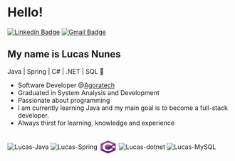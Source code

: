 
<h1>Hello!</h1>

[![Linkedin Badge](https://img.shields.io/badge/-LinkedIn-6633cc?style=flat-square&logo=Linkedin&logoColor=white&link=https://www.linkedin.com/in/lucasnunessantos/)](https://www.linkedin.com/in/lucasnunessantos/)
[![Gmail Badge](https://img.shields.io/badge/-lucasn.nunes077@hotmail.com-6633cc?style=flat-square&logo=Gmail&logoColor=white&link=mailto:lucasn.nunes077@hotmail.com)](mailto:lucasn.nunes077@hotmail.com)

## My name is Lucas Nunes
Java | Spring | C# | .NET | SQL  🚀
- Software Developer @[Agoratech](https://www.agoracred.com.br/)
- Graduated in System Analysis and Development 
- Passionate about programming
- I am currently learning Java and my main goal is to become a full-stack developer.
- Always thirst for learning, knowledge and experience

<div style="display: inline_block"><br>
  <img align="center" alt="Lucas-Java" height="30" width="40" src="https://img.shields.io/badge/Java-ED8B00?style=for-the-badge&logo=java&logoColor=whit">
  <img align="center" alt="Lucas-Spring" height="30" width="40" src="https://cdn.jsdelivr.net/gh/devicons/devicon/icons/spring/spring-original-wordmark.svg" />
  <img align="center" alt="Lucas-Csharp" height="30" width="40" src="https://raw.githubusercontent.com/devicons/devicon/master/icons/csharp/csharp-original.svg">
  <img align="center" alt="Lucas-dotnet" height="30" width="40" src="https://cdn.jsdelivr.net/gh/devicons/devicon/icons/dotnetcore/dotnetcore-original.svg" />
  <img align="center" alt="Lucas-MySQL" height="30" width="40" src="https://cdn.jsdelivr.net/gh/devicons/devicon/icons/mysql/mysql-original-wordmark.svg">
  
</div>
